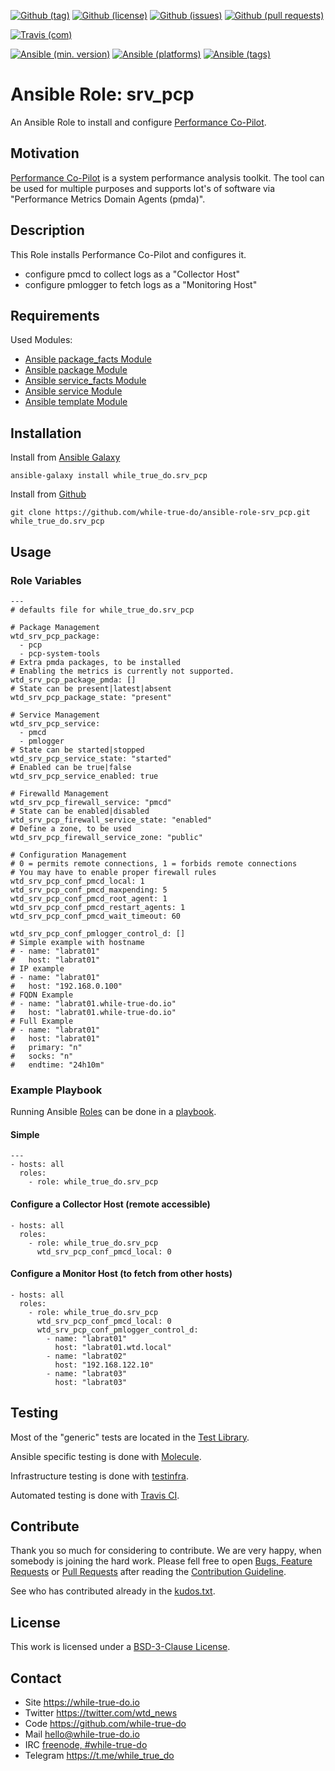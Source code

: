 <!--
name: README.md
description: This file contains important information for the repository.
author: while-true-do.io
contact: hello@while-true-do.io
license: BSD-3-Clause
-->

<!-- github shields -->
[![Github (tag)](https://img.shields.io/github/tag/while-true-do/ansible-role-srv_pcp.svg)](https://github.com/while-true-do/ansible-role-srv_pcp/tags)
[![Github (license)](https://img.shields.io/github/license/while-true-do/ansible-role-srv_pcp.svg)](https://github.com/while-true-do/ansible-role-srv_pcp/blob/master/LICENSE)
[![Github (issues)](https://img.shields.io/github/issues/while-true-do/ansible-role-srv_pcp.svg)](https://github.com/while-true-do/ansible-role-srv_pcp/issues)
[![Github (pull requests)](https://img.shields.io/github/issues-pr/while-true-do/ansible-role-srv_pcp.svg)](https://github.com/while-true-do/ansible-role-srv_pcp/pulls)
<!-- travis shields -->
[![Travis (com)](https://img.shields.io/travis/com/while-true-do/ansible-role-srv_pcp.svg)](https://travis-ci.com/while-true-do/ansible-role-srv_pcp)
<!-- ansible shields -->
[![Ansible (min. version)](https://img.shields.io/badge/dynamic/yaml.svg?label=Min.%20Ansible%20Version&url=https%3A%2F%2Fraw.githubusercontent.com%2Fwhile-true-do%2Fansible-role-srv_pcp%2Fmaster%2Fmeta%2Fmain.yml&query=%24.galaxy_info.min_ansible_version&colorB=black)](https://galaxy.ansible.com/while_true_do/srv_pcp)
[![Ansible (platforms)](https://img.shields.io/badge/dynamic/yaml.svg?label=Supported%20OS&url=https%3A%2F%2Fraw.githubusercontent.com%2Fwhile-true-do%2Fansible-role-srv_pcp%2Fmaster%2Fmeta%2Fmain.yml&query=galaxy_info.platforms%5B*%5D.name&colorB=black)](https://galaxy.ansible.com/while_true_do/srv_pcp)
[![Ansible (tags)](https://img.shields.io/badge/dynamic/yaml.svg?label=Galaxy%20Tags&url=https%3A%2F%2Fraw.githubusercontent.com%2Fwhile-true-do%2Fansible-role-srv_pcp%2Fmaster%2Fmeta%2Fmain.yml&query=%24.galaxy_info.galaxy_tags%5B*%5D&colorB=black)](https://galaxy.ansible.com/while_true_do/srv_pcp)

# Ansible Role: srv_pcp

An Ansible Role to install and configure [Performance Co-Pilot](https://pcp.io/).

## Motivation

[Performance Co-Pilot](https://pcp.io/) is a system performance analysis
toolkit. The tool can be used for multiple purposes and supports lot's of
software via "Performance Metrics Domain Agents (pmda)".

## Description

This Role installs Performance Co-Pilot and configures it.

-   configure pmcd to collect logs as a "Collector Host"
-   configure pmlogger to fetch logs as a "Monitoring Host"

## Requirements

Used Modules:

-   [Ansible package_facts Module](https://docs.ansible.com/ansible/latest/modules/package_facts_module.html)
-   [Ansible package Module](https://docs.ansible.com/ansible/latest/modules/package_module.html)
-   [Ansible service_facts Module](https://docs.ansible.com/ansible/latest/modules/service_facts_module.html)
-   [Ansible service Module](https://docs.ansible.com/ansible/latest/modules/service_module.html)
-   [Ansible template Module](https://docs.ansible.com/ansible/latest/modules/template_module.html)

## Installation

Install from [Ansible Galaxy](https://galaxy.ansible.com/while_true_do/srv_pcp)
```
ansible-galaxy install while_true_do.srv_pcp
```

Install from [Github](https://github.com/while-true-do/ansible-role-srv_pcp)
```
git clone https://github.com/while-true-do/ansible-role-srv_pcp.git while_true_do.srv_pcp
```

## Usage

### Role Variables

```
---
# defaults file for while_true_do.srv_pcp

# Package Management
wtd_srv_pcp_package:
  - pcp
  - pcp-system-tools
# Extra pmda packages, to be installed
# Enabling the metrics is currently not supported.
wtd_srv_pcp_package_pmda: []
# State can be present|latest|absent
wtd_srv_pcp_package_state: "present"

# Service Management
wtd_srv_pcp_service:
  - pmcd
  - pmlogger
# State can be started|stopped
wtd_srv_pcp_service_state: "started"
# Enabled can be true|false
wtd_srv_pcp_service_enabled: true

# Firewalld Management
wtd_srv_pcp_firewall_service: "pmcd"
# State can be enabled|disabled
wtd_srv_pcp_firewall_service_state: "enabled"
# Define a zone, to be used
wtd_srv_pcp_firewall_service_zone: "public"

# Configuration Management
# 0 = permits remote connections, 1 = forbids remote connections
# You may have to enable proper firewall rules
wtd_srv_pcp_conf_pmcd_local: 1
wtd_srv_pcp_conf_pmcd_maxpending: 5
wtd_srv_pcp_conf_pmcd_root_agent: 1
wtd_srv_pcp_conf_pmcd_restart_agents: 1
wtd_srv_pcp_conf_pmcd_wait_timeout: 60

wtd_srv_pcp_conf_pmlogger_control_d: []
# Simple example with hostname
# - name: "labrat01"
#   host: "labrat01"
# IP example
# - name: "labrat01"
#   host: "192.168.0.100"
# FQDN Example
# - name: "labrat01.while-true-do.io"
#   host: "labrat01.while-true-do.io"
# Full Example
# - name: "labrat01"
#   host: "labrat01"
#   primary: "n"
#   socks: "n"
#   endtime: "24h10m"
```

### Example Playbook

Running Ansible
[Roles](https://docs.ansible.com/ansible/latest/user_guide/playbooks_reuse_roles.html)
can be done in a
[playbook](https://docs.ansible.com/ansible/latest/user_guide/playbooks_intro.html).

#### Simple

```
---
- hosts: all
  roles:
    - role: while_true_do.srv_pcp
```

#### Configure a Collector Host (remote accessible)

```
- hosts: all
  roles:
    - role: while_true_do.srv_pcp
      wtd_srv_pcp_conf_pmcd_local: 0
```

#### Configure a Monitor Host (to fetch from other hosts)

```
- hosts: all
  roles:
    - role: while_true_do.srv_pcp
      wtd_srv_pcp_conf_pmcd_local: 0
      wtd_srv_pcp_conf_pmlogger_control_d:
        - name: "labrat01"
          host: "labrat01.wtd.local"
        - name: "labrat02"
          host: "192.168.122.10"
        - name: "labrat03"
          host: "labrat03"
```

## Testing

Most of the "generic" tests are located in the
[Test Library](https://github.com/while-true-do/test-library).

Ansible specific testing is done with
[Molecule](https://molecule.readthedocs.io/en/stable/).

Infrastructure testing is done with
[testinfra](https://testinfra.readthedocs.io/en/stable/).

Automated testing is done with [Travis CI](https://travis-ci.com).

## Contribute

Thank you so much for considering to contribute. We are very happy, when somebody
is joining the hard work. Please fell free to open
[Bugs, Feature Requests](https://github.com/while-true-do/ansible-role-srv_pcp/issues)
or [Pull Requests](https://github.com/while-true-do/ansible-role-srv_pcp/pulls) after
reading the [Contribution Guideline](https://github.com/while-true-do/doc-library/blob/master/docs/CONTRIBUTING.md).

See who has contributed already in the [kudos.txt](./kudos.txt).

## License

This work is licensed under a [BSD-3-Clause License](https://opensource.org/licenses/BSD-3-Clause).

## Contact

-   Site <https://while-true-do.io>
-   Twitter <https://twitter.com/wtd_news>
-   Code <https://github.com/while-true-do>
-   Mail [hello@while-true-do.io](mailto:hello@while-true-do.io)
-   IRC [freenode, #while-true-do](https://webchat.freenode.net/?channels=while-true-do)
-   Telegram <https://t.me/while_true_do>
